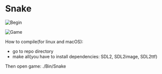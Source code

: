 # Snake

![Begin](https://user-images.githubusercontent.com/14299487/123710519-352c5780-d86f-11eb-87a5-86d55e42d83f.png)

![Game](https://user-images.githubusercontent.com/14299487/123710557-41181980-d86f-11eb-9e60-043450386fc8.png)


How to compile(for linux and macOS):
- go to repo directory
- make all(you have to install dependencies: SDL2, SDL2image, SDL2ttf)

Then open game: ./Bin/Snake
